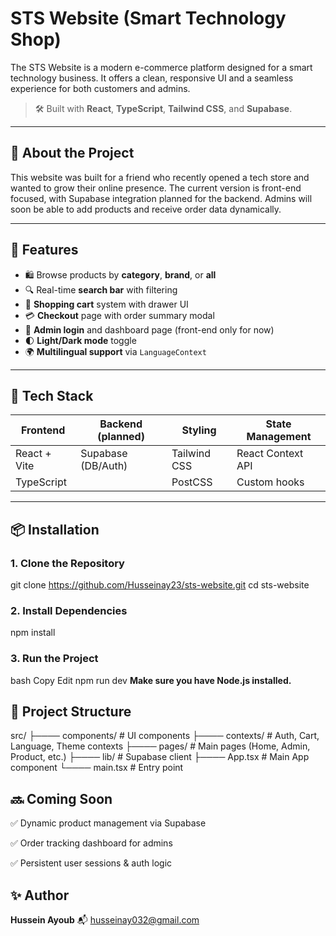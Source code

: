 # STS Website (Smart Technology Shop)

The STS Website is a modern e-commerce platform designed for a smart technology business. It offers a clean, responsive UI and a seamless experience for both customers and admins.

> 🛠️ Built with **React**, **TypeScript**, **Tailwind CSS**, and **Supabase**.

---

## 📝 About the Project

This website was built for a friend who recently opened a tech store and wanted to grow their online presence. The current version is front-end focused, with Supabase integration planned for the backend. Admins will soon be able to add products and receive order data dynamically.

---

## 🌟 Features

- 🛍 Browse products by **category**, **brand**, or **all**
- 🔍 Real-time **search bar** with filtering
- 🛒 **Shopping cart** system with drawer UI
- 💳 **Checkout** page with order summary modal
- 🔐 **Admin login** and dashboard page (front-end only for now)
- 🌓 **Light/Dark mode** toggle
- 🌍 **Multilingual support** via `LanguageContext`

---

## 🧰 Tech Stack

| Frontend        | Backend (planned)  | Styling        | State Management     |
|-----------------|--------------------|----------------|-----------------------|
| React + Vite    | Supabase (DB/Auth) | Tailwind CSS   | React Context API     |
| TypeScript      |                    | PostCSS        | Custom hooks          |

---

## 📦 Installation

### 1. Clone the Repository

git clone https://github.com/Husseinay23/sts-website.git
cd sts-website

### 2. Install Dependencies

npm install
### 3. Run the Project
bash
Copy
Edit
npm run dev
**Make sure you have Node.js installed.**


## 🧩 Project Structure 

src/
├──── components/ # UI components
├──── contexts/ # Auth, Cart, Language, Theme contexts
├──── pages/ # Main pages (Home, Admin, Product, etc.)
├──── lib/ # Supabase client
├──── App.tsx # Main App component
└──── main.tsx # Entry point


## 🔜 Coming Soon
✅ Dynamic product management via Supabase

✅ Order tracking dashboard for admins

✅ Persistent user sessions & auth logic


## ✨ Author
 **Hussein Ayoub**
📬 husseinay032@gmail.com

